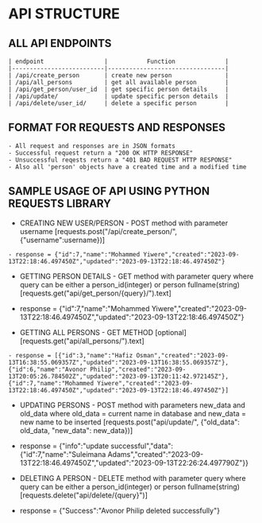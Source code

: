 # API STRUCTURE 

## ALL API ENDPOINTS 

    | endpoint                 |           Function              | 
    |--------------------------|---------------------------------|
    | /api/create_person       | create new person               | 
    | /api/all_persons         | get all available person        | 
    | /api/get_person/user_id  | get specific person details     | 
    | /api/update/             | update specific person details  | 
    | /api/delete/user_id/     | delete a specific person        | 
   

## FORMAT FOR REQUESTS AND RESPONSES
    - All request and responses are in JSON formats
    - Successful request return a "200 OK HTTP RESPONSE"
    - Unsuccessful reqests return a "401 BAD REQUEST HTTP RESPONSE"
    - Also all 'person' objects have a created time and a modified time


## SAMPLE USAGE OF API USING PYTHON REQUESTS LIBRARY

   - CREATING NEW USER/PERSON - POST method with parameter username
    [requests.post("/api/create_person/", {"username":username})]

    - response = {"id":7,"name":"Mohammed Yiwere","created":"2023-09-13T22:18:46.497450Z","updated":"2023-09-13T22:18:46.497450Z"}
    
   - GETTING PERSON DETAILS - GET method with parameter query
   where query can be either a person_id(integer) or person fullname(string)
   [requests.get("api/get_person/{query}/").text]

   - response = {"id":7,"name":"Mohammed Yiwere","created":"2023-09-13T22:18:46.497450Z","updated":"2023-09-13T22:18:46.497450Z"}

   - GETTING ALL PERSONS - GET METHOD [optional]
   [requests.get("api/all_persons/").text]

    - response = [{"id":3,"name":"Hafiz Osman","created":"2023-09-13T16:38:55.069357Z","updated":"2023-09-13T16:38:55.069357Z"},{"id":6,"name":"Avonor Philip","created":"2023-09-13T20:05:26.784502Z","updated":"2023-09-13T20:11:42.972145Z"},{"id":7,"name":"Mohammed Yiwere","created":"2023-09-13T22:18:46.497450Z","updated":"2023-09-13T22:18:46.497450Z"}]

   - UPDATING PERSONS - POST method with parameters new_data and old_data
   where old_data = current name in database and new_data = new name to be inserted
   [requests.post("api/update/", {"old_data": old_data, "new_data": new_data})]

   - response = {"info":"update successful","data":{"id":7,"name":"Suleimana Adams","created":"2023-09-13T22:18:46.497450Z","updated":"2023-09-13T22:26:24.497790Z"}}

   - DELETING A PERSON - DELETE method with parameter query
   where query can be either a person_id(integer) or person fullname(string)
   [requests.delete("api/delete/{query}")]

   - response = {"Success":"Avonor Philip deleted successfully"}